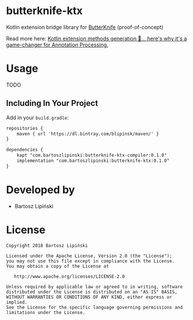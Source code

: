 butterknife-ktx
===============

Kotlin extension bridge library for [ButterKnife](https://github.com/JakeWharton/butterknife) (proof-of-concept)

Read more here: [Kotlin extension methods generation 🚀… here's why it's a game-changer for Annotation Processing.](https://medium.com/p/15b5e6499dc8)

Usage
=====

TODO

Including In Your Project
-------------------------
Add in your `build.gradle`:
```xml
repositories {
    maven { url 'https://dl.bintray.com/blipinsk/maven/' }
}

dependencies {
    kapt "com.bartoszlipinski:butterknife-ktx-compiler:0.1.0"
    implementation "com.bartoszlipinski:butterknife-ktx:0.1.0"
}
```

Developed by
============
 * Bartosz Lipiński

License
=======

    Copyright 2018 Bartosz Lipiński
    
    Licensed under the Apache License, Version 2.0 (the "License");
    you may not use this file except in compliance with the License.
    You may obtain a copy of the License at

       http://www.apache.org/licenses/LICENSE-2.0

    Unless required by applicable law or agreed to in writing, software
    distributed under the License is distributed on an "AS IS" BASIS,
    WITHOUT WARRANTIES OR CONDITIONS OF ANY KIND, either express or implied.
    See the License for the specific language governing permissions and
    limitations under the License.